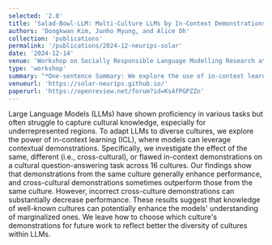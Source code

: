 ```yaml
---
selected: '2.0'
title: 'Salad-Bowl-LLM: Multi-Culture LLMs by In-Context Demonstrations from Diverse Cultures'
authors: 'Dongkwan Kim, Junho Myung, and Alice Oh'
collection: 'publications'
permalink: '/publications/2024-12-neurips-solar'
date: '2024-12-14'
venue: 'Workshop on Socially Responsible Language Modelling Research at NeurIPS (NeurIPS SoLaR)'
type: 'workshop'
summary: "*One-sentence Summary: We explore the use of in-context learning with diverse demonstrations to enhance Large Language Models' cultural understanding.*"
venueurl: 'https://solar-neurips.github.io/'
paperurl: 'https://openreview.net/forum?id=KsAfPGPZZn'
---
```


Large Language Models (LLMs) have shown proficiency in various tasks but often struggle to capture cultural knowledge, especially for underrepresented regions. To adapt LLMs to diverse cultures, we explore the power of in-context learning (ICL), where models can leverage contextual demonstrations. Specifically, we investigate the effect of the same, different (i.e., cross-cultural), or flawed in-context demonstrations on a cultural question-answering task across 16 cultures. Our findings show that demonstrations from the same culture generally enhance performance, and cross-cultural demonstrations sometimes outperform those from the same culture. However, incorrect cross-culture demonstrations can substantially decrease performance. These results suggest that knowledge of well-known cultures can potentially enhance the models' understanding of marginalized ones. We leave how to choose which culture's demonstrations for future work to reflect better the diversity of cultures within LLMs.
